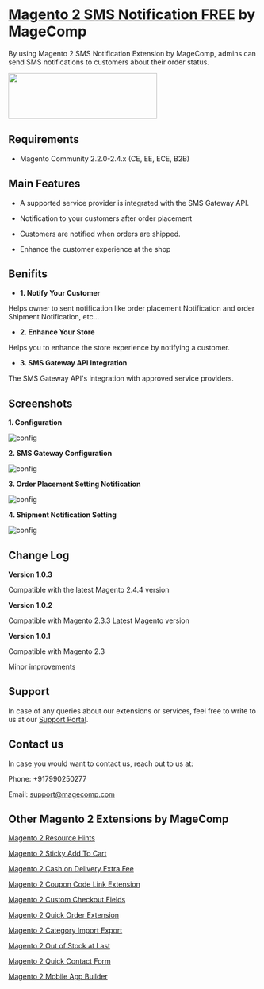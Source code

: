 # [Magento 2 SMS Notification FREE](https://magecomp.com/magento-2-sms-notification-free.html) by MageComp

By using Magento 2 SMS Notification Extension by MageComp, admins can send SMS notifications to customers about their order status.

<a href="https://magecomp.com/magento-2-sms-notification-free.html"><img width="300" height="92" src="https://magecomp.com/media/button.webp"></a>

## Requirements
* Magento Community 2.2.0-2.4.x (CE, EE, ECE, B2B)

## Main Features

* A supported service provider is integrated with the SMS Gateway API.

* Notification to your customers after order placement

* Customers are notified when orders are shipped.

* Enhance the customer experience at the shop

## Benifits

* **1. Notify Your Customer**

Helps owner to sent notification like order placement Notification and order Shipment Notification, etc…

* **2. Enhance Your Store**

Helps you to enhance the store experience by notifying a customer.

* **3. SMS Gateway API Integration**

The SMS Gateway API's integration with approved service providers.

## Screenshots

**1. Configuration**

![config](https://magecomp.com/media/catalog/product/cache/19b10369fecc27f1a40729d1b5b60dea/1/_/1.configuration_1.webp)

**2. SMS Gateway Configuration**

![config](https://magecomp.com/media/catalog/product/cache/19b10369fecc27f1a40729d1b5b60dea/3/_/3.order_placement_notification_settings_new1.webp)

**3. Order Placement Setting Notification**

![config](https://magecomp.com/media/catalog/product/cache/19b10369fecc27f1a40729d1b5b60dea/3/_/3.order_placement_notification_settings_new1.webp)

**4. Shipment Notification Setting**

![config](https://magecomp.com/media/catalog/product/cache/19b10369fecc27f1a40729d1b5b60dea/4/_/4.shipment_notification_settings_new12.webp)

## Change Log

**Version 1.0.3**

Compatible with the latest Magento 2.4.4 version

**Version 1.0.2**

Compatible with Magento 2.3.3 Latest Magento version

**Version 1.0.1**

Compatible with Magento 2.3

Minor improvements

## Support

In case of any queries about our extensions or services, feel free to write to us at our [Support Portal](https://magecomp.com/support/).

## Contact us

In case you would want to contact us, reach out to us at:

Phone: +917990250277

Email: [support@magecomp.com](mailto:support@magecomp.com)

## Other Magento 2 Extensions by MageComp

[Magento 2 Resource Hints](https://magecomp.com/magento-2-resource-hints.html)

[Magento 2 Sticky Add To Cart](https://magecomp.com/magento-2-sticky-add-to-cart.html)

[Magento 2 Cash on Delivery Extra Fee](https://magecomp.com/magento-2-cash-on-delivery-extra-fee.html)

[Magento 2 Coupon Code Link Extension](https://magecomp.com/magento-2-coupon-code-link.html)

[Magento 2 Custom Checkout Fields](https://magecomp.com/magento-2-custom-checkout-fields.html)

[Magento 2 Quick Order Extension](https://magecomp.com/magento-2-quick-order.html)

[Magento 2 Category Import Export](https://magecomp.com/magento-2-category-import.html)

[Magento 2 Out of Stock at Last](https://magecomp.com/magento-2-out-of-stock-at-last.html)

[Magento 2 Quick Contact Form](https://magecomp.com/magento-2-quick-contact-form.html)

[Magento 2 Mobile App Builder](https://mobileapp.magecomp.com/)


